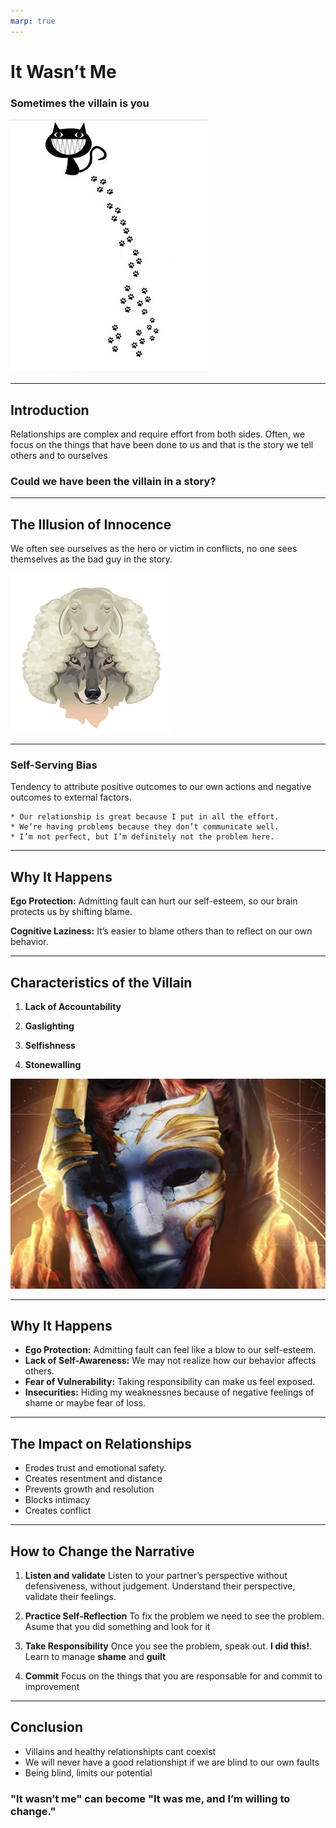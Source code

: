```yaml
---
marp: true
---
```


# **It Wasn’t Me**

### Sometimes the villain is you
![bg fit right:55%](./images/it-wasnt-me.jpg)

---

## **Introduction**

Relationships are complex and require effort from both sides. Often, we focus on the things that have been done to us and that is the story we tell others and to ourselves

### Could we have been the villain in a story?

---

## **The Illusion of Innocence**

We often see ourselves as the hero or victim in conflicts, no one sees themselves as the bad guy in the story. 

![bg fit right:55%](./images/wolf-sheep-clothes.jpg)

---

### Self-Serving Bias
Tendency to attribute positive outcomes to our own actions and negative outcomes to external factors.

```
* Our relationship is great because I put in all the effort.
* We’re having problems because they don’t communicate well.
* I’m not perfect, but I’m definitely not the problem here.
```
---

## Why It Happens
**Ego Protection:** Admitting fault can hurt our self-esteem, so our brain protects us by shifting blame.

**Cognitive Laziness:** It’s easier to blame others than to reflect on our own behavior.

---

## **Characteristics of the Villain**

1. **Lack of Accountability**

2. **Gaslighting**

3. **Selfishness**

4. **Stonewalling**

![bg  right](./images/villain.webp)

---

## **Why It Happens**

- **Ego Protection:** Admitting fault can feel like a blow to our self-esteem.
- **Lack of Self-Awareness:** We may not realize how our behavior affects others.
- **Fear of Vulnerability:** Taking responsibility can make us feel exposed.
- **Insecurities:** Hiding my weaknessnes because of negative feelings of shame or maybe fear of loss. 

---

## **The Impact on Relationships**

- Erodes trust and emotional safety.
- Creates resentment and distance
- Prevents growth and resolution
- Blocks intimacy
- Creates conflict

---

## **How to Change the Narrative**

1. **Listen and validate**
   Listen to your partner’s perspective without defensiveness, without judgement. Understand their perspective, validate their feelings. 

2. **Practice Self-Reflection**
   To fix the problem we need to see the problem. Asume that you did something and look for it

3. **Take Responsibility**
   Once you see the problem, speak out. **I did this!**. Learn to manage **shame** and **guilt**

4. **Commit**
    Focus on the things that you are responsable for and commit to improvement

---

## **Conclusion**

- Villains and healthy relationshipts cant coexist
- We will never have a good relationshipt if we are blind to our own faults
- Being blind, limits our potential

### "It wasn’t me" can become "It was me, and I’m willing to change."

